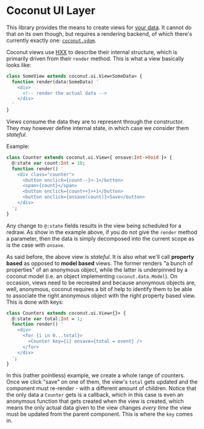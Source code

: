 # Coconut UI Layer

This library provides the means to create views for [your data](https://github.com/MVCoconut/coconut.data#coconut-data). It cannot do that on its own though, but requires a rendering backend, of which there's currently exactly one: [`coconut.vdom`](https://github.com/MVCoconut/coconut.vdom).

Coconut views use [HXX](https://github.com/haxetink/tink_hxx#readme) to describe their internal structure, which is primarily driven from their `render` method. This is what a view basically looks like:

```haxe
class SomeView extends coconut.ui.View<SomeData> {
  function render(data:SomeData) '
    <div>
      <!-- render the actual data -->
    </div>
  '
}
```

Views consume the data they are to represent through the constructor. They may however define internal state, in which case we consider them *stateful*.

Example:

```haxe
class Counter extends coconut.ui.View<{ onsave:Int->Void }> {
  @:state var count:Int = 10;
  function render() '
    <div class="counter">
      <button onclick={count--}>-1</button>
      <span>{count}</span>
      <button onclick={count++}>+1</button>
      <button onclick={onsave(count)}>Save</button>
    </div>
  ';
}
```

Any change to `@:state` fields results in the view being scheduled for a redraw. As show in the example above, if you do not give the `render` method a parameter, then the data is simply decomposed into the current scope as is the case with `onsave`.

As said before, the above view is *stateful*. It is also what we'll call **property based** as opposed to **model based** views. The former renders "a bunch of properties" of an anonymous object, while the latter is underpinned by a coconut model (i.e. an object implementing `coconut.data.Model`). On occasion, views need to be recreated and because anonymous objects are, well, anonymous, coconut requires a bit of help to identify them to be able to associate the right anonymous object with the right property based view. This is done with keys:

```haxe
class Counters extends coconut.ui.View<{}> {
  @:state var total:Int = 1;
  function render() '
    <div>
      <for {i in 0...total}>
        <Counter key={i} onsave={total = event} />
      </for>
    </div>
  ';
}
```

In this (rather pointless) example, we create a whole range of counters. Once we click "save" on one of them, the view's `total` gets updated and the component must re-render - with a different amount of children. Notice that the only data a `Counter` gets is a callback, which in this case is even an anonymous function that gets created when the view is created, which means the only actual data given to the view changes *every time* the view must be updated from the parent component. This is where the `key` comes in.